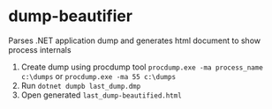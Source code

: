 # dump-beautifier
Parses .NET application dump and generates html document to show process internals

1. Create dump using procdump tool `procdump.exe -ma process_name c:\dumps` or `procdump.exe -ma 55 c:\dumps`
2. Run `dotnet dumpb last_dump.dmp`
3. Open generated `last_dump-beautified.html`
